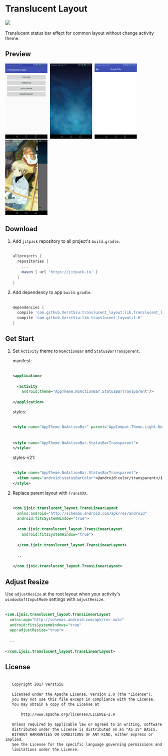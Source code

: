 
# Translucent Layout

[![](https://jitpack.io/v/VerstSiu/translucent_layout.svg)](https://jitpack.io/#VerstSiu/translucent_layout)

Translucent status bar effect for common layout without change activity theme.

## Preview

<img alt="main" src="screen_shots/main.jpg" width="135"/>&nbsp;
<img alt="main" src="screen_shots/full_page.jpg" width="135"/>&nbsp;
<img alt="main" src="screen_shots/simple_title.png" width="135"/>&nbsp;
<img alt="main" src="screen_shots/drawer_tabhost.jpg" width="135"/>

## Download

1. Add `jitpack` repository to all project's `build.gradle`.
    
    ```gradle

    allprojects {
      repositories {
        ...
        maven { url 'https://jitpack.io' }
      }
    }

    ```

2. Add dependency to app `build.gradle`.
    
    ```gradle

    dependencies {
      compile 'com.github.VerstSiu.translucent_layout:lib.translucent_layout:1.0'
      compile 'com.github.VerstSiu:lib.translucent_layout:1.0'
    }

    ```

## Get Start

1. Set `Activity` theme to `NoActionBar` and `StatusBarTransparent`.

    manifest:
    
    ```xml

    <application>

      <activity
        android:theme="AppTheme.NoActionBar.StatusBarTransparent"/>

    </application>

    ```

    styles:
    
    ```xml

    <style name="AppTheme.NoActionBar" parent="AppCompat.Theme.Light.NoActionBar"/>


    <style name="AppTheme.NoActionBar.StatusBarTransparent">
    </style>

    ```

    styles-v21:
    
    ```xml

    <style name="AppTheme.NoActionBar.StatusBarTransparent">
      <item name="android:statusBarColor">@android:color/transparent</item>
    </style>

    ```

2. Replace parent layout with `TransXXX`.
    
    ```xml

    <com.ijoic.translucent_layout.TransLinearLayout
      xmlns:android="http://schemas.android.com/apk/res/android"
      android:fitsSystemWindow="true">
    
      <com.ijoic.translucent_layout.TransLinearLayout
        android:fitsSystemWindow="true">
    
      </com.ijoic.translucent_layout.TransLinearLayout>

      ..

    </com.ijoic.translucent_layout.TransLinearLayout>

    ```

## Adjust Resize

Use `adjustResize` at the root layout when your activity's `windowSoftInputMode` settings with `adjustResize`.

```xml

<com.ijoic.translucent_layout.TransLinearLayout
  xmlns:app="http://schemas.android.com/apk/res-auto"
  android:fitsSystemWindows="true"
  app:adjustResize="true">

  ..

</com.ijoic.translucent_layout.TransLinearLayout>

```

## License

```

   Copyright 2017 VerstSiu

   Licensed under the Apache License, Version 2.0 (the "License");
   you may not use this file except in compliance with the License.
   You may obtain a copy of the License at

       http://www.apache.org/licenses/LICENSE-2.0

   Unless required by applicable law or agreed to in writing, software
   distributed under the License is distributed on an "AS IS" BASIS,
   WITHOUT WARRANTIES OR CONDITIONS OF ANY KIND, either express or implied.
   See the License for the specific language governing permissions and
   limitations under the License.

```